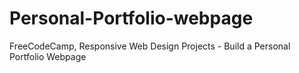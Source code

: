 # Personal-Portfolio-webpage
 FreeCodeCamp, Responsive Web Design Projects - Build a Personal Portfolio Webpage
